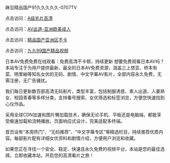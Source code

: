 麻豆精品国产91久久久久久-0707TV

点击访问：<a href="https://rtj-3zo.pages.dev/">A级毛片高清</a>

点击访问：<a href="https://cfad.pages.dev/">AV出道-亚洲欧美成人</a>

点击访问：<a href="https://gfd-5xg.pages.dev/">精品国产亚洲区不卡</a>

点击访问：<a href="https://vassv.pages.dev/">九九99国产精品视频</a>


日本AV免费免费在线观看｜免费高清不卡顿，持续更新
想要免费观看日本AV吗？本站专注于为用户提供最新、最全的日本AV免费资源，涵盖三上悠亚、桥本有菜、明里紬等知名女优的无码、剧情、中文字幕AV影片，全部内容永久免费，无需注册，无广告骚扰。

我们每日更新数百部高清无码影片，类型丰富，包括制服诱惑、素人出道、人妻熟女、校园青春等多样分类，支持番号搜索、女优筛选和标签浏览，方便您快速找到心仪作品。

采用全球CDN加速和图片懒加载技术，确保无论手机、平板还是电脑端，都能享受极速加载和流畅播放。页面响应式设计，完美适配多终端。

首页设有“本周热门”、“无码推荐”、“中文字幕专区”等精选栏目，持续推荐优质内容。每部影片配有详细女优资料和剧情介绍，方便用户浏览和收藏。

如果您正在寻找一个安全、稳定、快速且永久免费的视频平台，本站是您的最佳选择。立即收藏本站，开启您的高清看片之旅！


<span style="display:none;">[Canonical link]( https://github.com/vi20250707/01233 ）</span>
